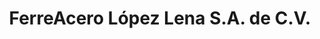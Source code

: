 ---
title: "FerreAcero López Lena S.A. de C.V."
url: /matias-romero-avendano/ferreacero-lopez-lena-s-a-de-c-v/
shop: Eisenwaren
---